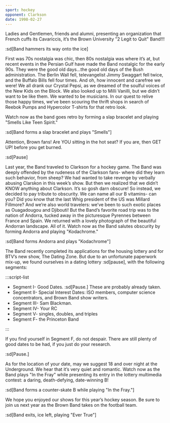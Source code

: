 ```yaml
---
sport: hockey
opponent: Clarkson
date: 1998-02-27
---
```


Ladies and Gentlemen, friends and alumni, presenting an organization that French cuffs its Cavariccis, it’s the Brown University "2 Legit to Quit" Band!!!

:sd[Band hammers its way onto the ice]

First was 70s nostalgia was chic, then 80s nostalgia was where it’s at, but recent events in the Persian Gulf have made the Band nostalgic for the early 90s. They were the good old days...the good old days of the Bush administration. The Berlin Wall fell, televangelist Jimmy Swaggart fell twice, and the Buffalo Bills fell four times. And oh, how innocent and carefree we were! We all drank our Crystal Pepsi, as we dreamed of the soulful voices of the New Kids on the Block. We also looked up to Milli Vanilli, but we didn’t want to be like them. We wanted to be musicians. In our quest to relive those happy times, we’ve been scouring the thrift shops in search of Reebok Pumps and Hypercolor T-shirts for that retro look.

Watch now as the band goes retro by forming a slap bracelet and playing "Smells Like Teen Spirit."

:sd[Band forms a slap bracelet and plays "Smells"]

Attention, Brown fans! Are YOU sitting in the hot seat? If you are, then GET UP! before you get burned.

:sd[Pause]

Last year, the Band traveled to Clarkson for a hockey game. The Band was deeply offended by the rudeness of the Clarkson fans- where did they learn such behavior, from sheep? We had wanted to take revenge by verbally abusing Clarskon in this week’s show. But then we realized that we didn’t KNOW anything about Clarkson. It’s so gosh darn obscure! So instead, we decided to pay tribute to obscurity. We can name all our B vitamins- can you? Did you know that the last Whig president of the US was Millard Fillmore? And we’re also world travelers: we’ve been to such exotic places as Ouagadougou and Djibouti! But the Band’s favorite road trip was to the nation of Andorra, tucked away in the picturesque Pyrennes between France and Spain. We returned with a lovely photograph of the beautiful Andorran landscape. All of it. Watch now as the Band salutes obscurity by forming Andorra and playing "Kodachrome."

:sd[Band forms Andorra and plays "Kodachrome"]

The Band recently completed its applications for the housing lottery and for BTV’s new show, The Dating Zone. But due to an unfortunate paperwork mix-up, we found ourselves in a dating lottery :sd[pause], with the following segments:

:::script-list

- Segment I- Good Dates. :sd[Pause.] These are probably already taken.
- Segment II- Special Interest Dates: ISO members, computer science concentrators, and Brown Band show writers.
- Segment III- Sam Blackman.
- Segment IV- Your RC
- Segment V- singles, doubles, and triples
- Segment F- the Princeton Band

:::

If you find yourself in Segment F, do not despair. There are still plenty of good dates to be had, if you just do your research.

:sd[Pause.]

As for the location of your date, may we suggest 18 and over night at the Underground. We hear that it’s very quiet and romantic. Watch now as the Band plays "In the Fray" while presenting its entry in the lottery multimedia contest: a daring, death-defying, date-winning B!

:sd[Band forms a counter-skate B while playing "In the Fray."]

We hope you enjoyed our shows for this year’s hockey season. Be sure to join us next year as the Brown Band takes on the football team.

:sd[Band exits, ice left, playing "Ever True"]
